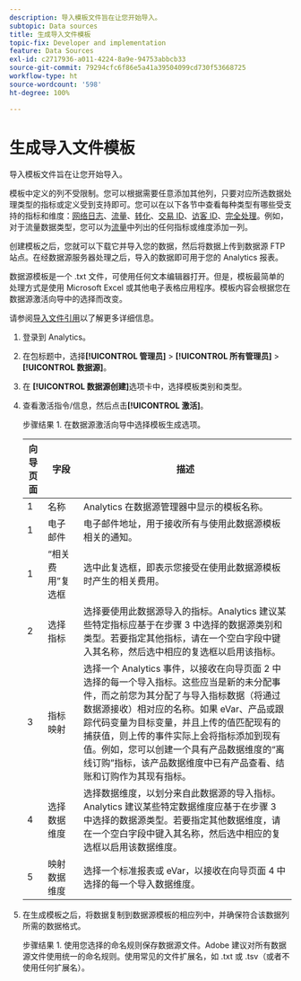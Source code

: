 ```yaml
---
description: 导入模板文件旨在让您开始导入。
subtopic: Data sources
title: 生成导入文件模板
topic-fix: Developer and implementation
feature: Data Sources
exl-id: c2717936-a011-4224-8a9e-94753abbcb33
source-git-commit: 79294cfc6f86e5a41a39504099cd730f53668725
workflow-type: ht
source-wordcount: '598'
ht-degree: 100%

---
```


# 生成导入文件模板

导入模板文件旨在让您开始导入。

模板中定义的列不受限制。您可以根据需要任意添加其他列，只要对应所选数据处理类型的指标或定义受到支持即可。您可以在以下各节中查看每种类型有哪些受支持的指标和维度：[网络日志](/help/import/c-data-sources/c-datasrc-types/datasrc-web-log.md)、[流量](/help/import/c-data-sources/c-datasrc-types/datasrc-traffic.md)、[转化](/help/import/c-data-sources/c-datasrc-types/datasrc-conversion.md)、[交易 ID](/help/import/c-data-sources/c-datasrc-types/datasrc-transactionid.md)、[访客 ID](/help/import/c-data-sources/c-datasrc-types/datasrc-visitorid.md)、[完全处理](/help/import/c-data-sources/c-datasrc-types/datasrc-full-processing.md)。例如，对于流量数据类型，您可以为[流量](/help/import/c-data-sources/c-datasrc-types/datasrc-traffic.md)中列出的任何指标或维度添加一列。

创建模板之后，您就可以下载它并导入您的数据，然后将数据上传到数据源 FTP 站点。在经数据源服务器处理之后，导入的数据即可用于您的 Analytics 报表。

数据源模板是一个 .txt 文件，可使用任何文本编辑器打开。但是，模板最简单的处理方式是使用 Microsoft Excel 或其他电子表格应用程序。模板内容会根据您在数据源激活向导中的选择而改变。

请参阅[导入文件引用](/help/import/c-data-sources/datasrc-template/datasrc-import-file-reference.md)以了解更多详细信息。

1. 登录到 Analytics。
1. 在包标题中，选择&#x200B;**[!UICONTROL 管理员]** > **[!UICONTROL 所有管理员]** > **[!UICONTROL 数据源]**。
1. 在 **[!UICONTROL 数据源创建]**&#x200B;选项卡中，选择模板类别和类型。
1. 查看激活指令/信息，然后点击&#x200B;**[!UICONTROL 激活]**。

   步骤结果 1. 在数据源激活向导中选择模板生成选项。

   | 向导页面 | 字段 | 描述 |
   |--- |--- |--- |
   | 1 | 名称 | Analytics 在数据源管理器中显示的模板名称。 |
   | 1 | 电子邮件 | 电子邮件地址，用于接收所有与使用此数据源模板相关的通知。 |
   | 1 | “相关费用”复选框 | 选中此复选框，即表示您接受在使用此数据源模板时产生的相关费用。 |
   | 2 | 选择指标 | 选择要使用此数据源导入的指标。Analytics 建议某些特定指标应基于在步骤 3 中选择的数据源类别和类型。若要指定其他指标，请在一个空白字段中键入其名称，然后选中相应的复选框以启用该指标。 |
   | 3 | 指标映射 | 选择一个 Analytics 事件，以接收在向导页面 2 中选择的每一个导入指标。这些应当是新的未分配事件，而之前您为其分配了与导入指标数据（将通过数据源接收）相对应的名称。如果 eVar、产品或跟踪代码变量为目标变量，并且上传的值匹配现有的捕获值，则上传的事件实际上会将指标添加到现有值。例如，您可以创建一个具有产品数据维度的“离线订购”指标，该产品数据维度中已有产品查看、结账和订购作为其现有指标。 |
   | 4 | 选择数据维度 | 选择数据维度，以划分来自此数据源的导入指标。Analytics 建议某些特定数据维度应基于在步骤 3 中选择的数据源类型。若要指定其他数据维度，请在一个空白字段中键入其名称，然后选中相应的复选框以启用该数据维度。 |
   | 5 | 映射数据维度 | 选择一个标准报表或 eVar，以接收在向导页面 4 中选择的每一个导入数据维度。 |

1. 在生成模板之后，将数据复制到数据源模板的相应列中，并确保符合该数据列所需的数据格式。

   步骤结果 1. 使用您选择的命名规则保存数据源文件。Adobe 建议对所有数据源文件使用统一的命名规则。使用常见的文件扩展名，如 .txt 或 .tsv（或者不使用任何扩展名）。
